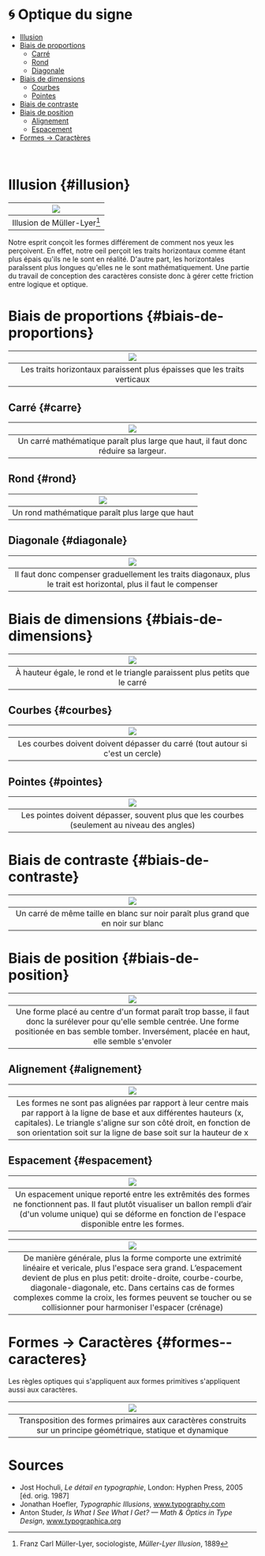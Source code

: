 # 🌀 Optique du signe

- [Illusion](#illusion)
- [Biais de proportions](#biais-de-proportions)
  - [Carré](#carre)
  - [Rond](#rond)
  - [Diagonale](#diagonale)
- [Biais de dimensions](#biais-de-dimensions)
  - [Courbes](#courbes)
  - [Pointes](#pointes)
- [Biais de contraste](#biais-de-contraste)
- [Biais de position](#biais-de-position)
  - [Alignement](#alignement)
  - [Espacement](#espacement)
- [Formes → Caractères](#formes--caracteres)
  
&nbsp;

# Illusion {#illusion}

|![](links/Illusion.gif) |
|:---:|
| Illusion de Müller-Lyer[^1]           |

Notre esprit conçoit les formes différement de comment nos yeux les perçoivent. En effet, notre oeil perçoit les traits horizontaux comme étant plus épais qu'ils ne le sont en réalité. D'autre part, les horizontales paraîssent plus longues qu'elles ne le sont mathématiquement. Une partie du travail de conception des caractères consiste donc à gérer cette friction entre logique et optique.

# Biais de proportions {#biais-de-proportions}

|![](links/Contraste.gif) |
|:---:|
| Les traits horizontaux paraissent plus épaisses que les traits verticaux           |

## Carré {#carre}

|![](links/Carre.gif) |
|:---:|
| Un carré mathématique paraît plus large que haut, il faut donc réduire sa largeur.           |

## Rond {#rond}

|![](links/Rond_format.gif) |
|:---:|
| Un rond mathématique paraît plus large que haut           |

## Diagonale {#diagonale}

|![](links/Compositions_lines.gif) |
|:---:|
| Il faut donc compenser graduellement les traits diagonaux, plus le trait est horizontal, plus il faut le compenser           |

# Biais de dimensions {#biais-de-dimensions}

|![](links/Taille.gif) |
|:---:|
| À hauteur égale, le rond et le triangle paraissent plus petits que le carré            |

## Courbes {#courbes}

|![](links/Rond.gif) |
|:---:|
| Les courbes doivent doivent dépasser du carré (tout autour si c'est un cercle)        |

## Pointes {#pointes}

|![](links/Triangle.gif) |
|:---:|
| Les pointes doivent dépasser, souvent plus que les courbes (seulement au niveau des angles)           |

# Biais de contraste {#biais-de-contraste}

|![](links/Compositions_negatif.gif) |
|:---:|
| Un carré de même taille en blanc sur noir paraît plus grand que en noir sur blanc           |

# Biais de position {#biais-de-position}

|![](links/Rond_position.gif) |
|:---:|
| Une forme placé au centre d'un format paraît trop basse, il faut donc la surélever pour qu'elle semble centrée. Une forme positionée en bas semble tomber. Inversément, placée en haut, elle semble s'envoler           |

## Alignement {#alignement}

|![](links/Compositions_alignement.gif) |
|:---:|
| Les formes ne sont pas alignées par rapport à leur centre mais par rapport à la ligne de base et aux différentes hauteurs (x, capitales). Le triangle s'aligne sur son côté droit, en fonction de son orientation soit sur la ligne de base soit sur la hauteur de x          |

## Espacement {#espacement}

|![](links/Espacement.gif) |
|:---:|
| Un espacement unique reporté entre les extrêmités des formes ne fonctionnent pas. Il faut plutôt visualiser un ballon rempli d’air (d'un volume unique) qui se déforme en fonction de l'espace disponible entre les formes.           |

|![](links/Spacing.gif) |
|:---:|
| De manière générale, plus la forme comporte une extrimité linéaire et vericale, plus l'espace sera grand. L’espacement devient de plus en plus petit: droite-droite, courbe-courbe, diagonale-diagonale, etc. Dans certains cas de formes complexes comme la croix, les formes peuvent se toucher ou se collisionner pour harmoniser l'espacer (crénage)          |

# Formes → Caractères {#formes--caracteres}

Les règles optiques qui s'appliquent aux formes primitives s'appliquent aussi aux caractères.

|![](links/Conversion.gif) |
|:---:|
| Transposition des formes primaires aux caractères construits sur un principe géométrique, statique et dynamique           |


# Sources

- Jost Hochuli, *Le détail en typographie*, London: Hyphen Press, 2005 [éd. orig. 1987]  
- Jonathan Hoefler, *Typographic Illusions*, www.typography.com  
- Anton Studer, *Is What I See What I Get? — Math & Optics in Type Design*, www.typographica.org  

[^1]: Franz Carl Müller-Lyer, sociologiste, *Müller-Lyer Illusion*, 1889

